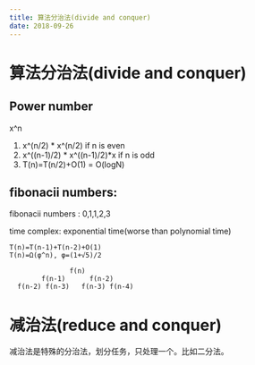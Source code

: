 ```yaml
---
title: 算法分治法(divide and conquer)
date: 2018-09-26
---
```

# 算法分治法(divide and conquer)

## Power number
x^n
1. x^(n/2) * x^(n/2)  if n is even
1. x^((n-1)/2) * x^((n-1)/2)*x  if n is odd
2. T(n)=T(n/2)+O(1) = O(logN)

## fibonacii numbers: 
fibonacii numbers : 0,1,1,2,3

time complex: exponential time(worse than polynomial time)

    T(n)=T(n-1)+T(n-2)+O(1)
    T(n)=Ω(φ^n), φ=(1+√5)/2

                   f(n)
            f(n-1)      f(n-2)
      f(n-2) f(n-3)   f(n-3) f(n-4)

# 减治法(reduce and conquer)
减治法是特殊的分治法，划分任务，只处理一个。比如二分法。